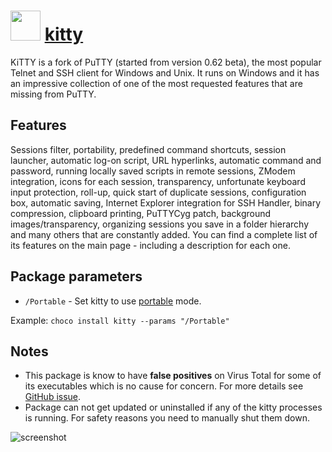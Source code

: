 # <img src="https://cdn.jsdelivr.net/gh/chocolatey-community/chocolatey-coreteampackages@8d5f606c792f368dcb854727252429e4aaa13516/icons/kitty.png" width="48" height="48"/>  [kitty](https://chocolatey.org/packages/kitty)

KiTTY is a fork of PuTTY (started from version 0.62 beta), the most popular Telnet and SSH client for Windows and Unix. It runs on Windows and it has an impressive collection of one of the most requested features that are missing from PuTTY.

## Features

Sessions filter, portability, predefined command shortcuts, session launcher, automatic log-on script, URL hyperlinks, automatic command and password, running locally saved scripts in remote sessions, ZModem integration, icons for each session, transparency, unfortunate keyboard input protection, roll-up, quick start of duplicate sessions, configuration box, automatic saving, Internet Explorer integration for SSH Handler, binary compression, clipboard printing, PuTTYCyg patch, background images/transparency, organizing sessions you save in a folder hierarchy and many others that are constantly added. You can find a complete list of its features on the main page - including a description for each one.

## Package parameters

- `/Portable` - Set kitty to use [portable](https://www.9bis.net/kitty/#!pages/Portability.md) mode.

Example: `choco install kitty --params "/Portable"`

## Notes

- This package is know to have **false positives** on Virus Total for some of its executables which is no cause for concern. For more details see [GitHub issue](https://github.com/chocolatey-community/chocolatey-coreteampackages/issues/1563).
- Package can not get updated or uninstalled if any of the kitty processes is running. For safety reasons you need to manually shut them down.

![screenshot](https://cdn.rawgit.com/chocolatey/chocolatey-coreteampackages/master/automatic/kitty/screenshot.png)
